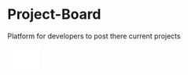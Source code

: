 # Project-Board
Platform for developers to post there current projects

![alt text](https://github.com/TaqsBlaze/Project-Board/blob/master/LeNode/static/images/colab.png)
